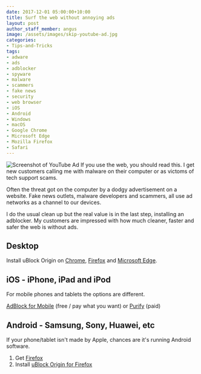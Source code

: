 ```yaml
---
date: 2017-12-01 05:00:00+10:00
title: Surf the web without annoying ads
layout: post
author_staff_member: angus
image: /assets/images/skip-youtube-ad.jpg
categories:
- Tips-and-Tricks
tags:
- adware
- ads
- adblocker
- spyware
- malware
- scammers
- fake news
- security
- web browser
- iOS
- Android
- Windows
- macOS
- Google Chrome
- Microsoft Edge
- Mozilla Firefox
- Safari
---
```

![Screenshot of YouTube Ad](/assets/images/skip-youtube-ad.jpg)
If you use the web, you should read this. I get new customers calling me with malware on their computer or as victoms of tech support scams. 

Often the threat got on the computer by a dodgy advertisement on a website. Fake news outlets, malware developers and scammers, all use ad networks as a channel to our devices.

I do the usual clean up but the real value is in the last step, installing an adblocker. My customers are impressed with how much cleaner, faster and safer the web is without ads.

## Desktop 

Install uBlock Origin on [Chrome](https://chrome.google.com/webstore/detail/ublock-origin/cjpalhdlnbpafiamejdnhcphjbkeiagm), [Firefox](https://addons.mozilla.org/addon/ublock-origin/) and [Microsoft Edge](https://www.microsoft.com/store/p/app/9nblggh444l4).

## iOS - iPhone, iPad and iPod
For mobile phones and tablets the options are different. 

[AdBlock for Mobile](https://itunes.apple.com/au/app/adblock-for-mobile/id1036484810?mt=8) (free / pay what you want) or [Purify](https://itunes.apple.com/au/app/purify-block-ads-and-tracking-browse-in-peace/id1030156203?mt=8) (paid)

## Android - Samsung, Sony, Huawei, etc
If your phone/tablet isn't made by Apple, chances are it's running Android software.
1. Get [Firefox](https://play.google.com/store/apps/details?id=org.mozilla.firefox)
2. Install [uBlock Origin for Firefox](https://addons.mozilla.org/en-US/android/addon/ublock-origin/)
